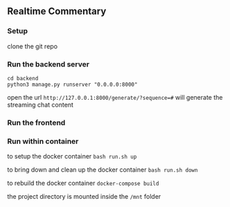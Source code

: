 ## Realtime Commentary

### Setup
clone the git repo

### Run the backend server
```
cd backend
python3 manage.py runserver "0.0.0.0:8000"
```

open the url `http://127.0.0.1:8000/generate/?sequence=#` will generate the streaming chat content

### Run the frontend


### Run within container
to setup the docker container
`bash run.sh up`

to bring down and clean up the docker container
`bash run.sh down`

to rebuild the docker container
`docker-compose build`

the project directory is mounted inside the `/mnt` folder
